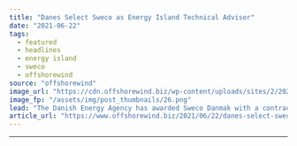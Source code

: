 ```yaml
---
title: "Danes Select Sweco as Energy Island Technical Adviser"
date: "2021-06-22"
tags: 
  - featured
  - headlines
  - energy island
  - sweco
  - offshorewind
source: "offshorewind"
image_url: "https://cdn.offshorewind.biz/wp-content/uploads/sites/2/2021/05/07123509/North-Sea-Energy-Island.png"
image_fp: "/assets/img/post_thumbnails/26.png"
lead: "The Danish Energy Agency has awarded Sweco Danmak with a contract for technical advice"
article_url: "https://www.offshorewind.biz/2021/06/22/danes-select-sweco-as-energy-island-technical-adviser/"
---
```


---
